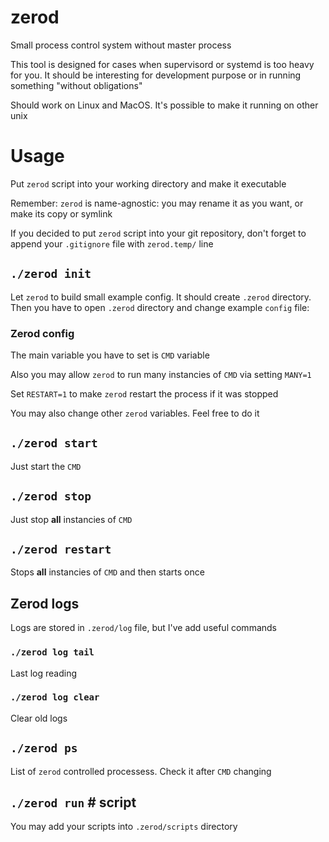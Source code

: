 # zerod

Small process control system without master process

This tool is designed for cases when supervisord or systemd is too heavy for you.
It should be interesting for development purpose or in running something
"without obligations"

Should work on Linux and MacOS. It's possible to make it running on other unix

# Usage

Put `zerod` script into your working directory and make it executable

Remember: `zerod` is name-agnostic: you may rename it as you want, or make
its copy or symlink

If you decided to put `zerod` script into your git repository, don't forget to
append your `.gitignore` file with `zerod.temp/` line

## `./zerod init`

Let `zerod` to build small example config. It should create `.zerod` directory.
Then you have to open `.zerod` directory and change example `config` file:

### Zerod config

The main variable you have to set is `CMD` variable

Also you may allow `zerod` to run many instancies of `CMD` via setting `MANY=1`

Set `RESTART=1` to make `zerod` restart the process if it was stopped

You may also change other `zerod` variables. Feel free to do it

## `./zerod start`

Just start the `CMD`

## `./zerod stop`

Just stop **all** instancies of `CMD`

## `./zerod restart`

Stops **all** instancies of `CMD` and then starts once

## Zerod logs

Logs are stored in `.zerod/log` file, but I've add useful commands

### `./zerod log tail`

Last log reading

### `./zerod log clear`

Clear old logs

## `./zerod ps`

List of `zerod` controlled processess. Check it after `CMD` changing

## `./zerod run`  # script

You may add your scripts into `.zerod/scripts` directory
